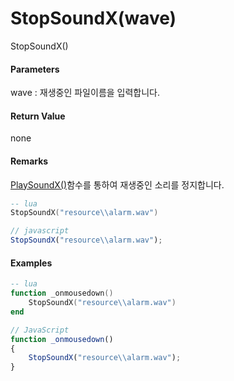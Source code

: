 # StopSoundX\(wave\)

StopSoundX\(\)

#### Parameters

wave : 재생중인 파일이름을 입력합니다.

#### Return Value

none

#### Remarks

[PlaySoundX\(\)](/ScriptAPI\PlaySoundX.html)함수를 통하여 재생중인 소리를 정지합니다.

```lua
-- lua
StopSoundX("resource\\alarm.wav")
```

```js
// javascript
StopSoundX("resource\\alarm.wav");
```

#### 

#### Examples

```lua
-- lua
function _onmousedown()
    StopSoundX("resource\\alarm.wav")
end
```

```js
// JavaScript
function _onmousedown()
{    
    StopSoundX("resource\\alarm.wav");
}
```



